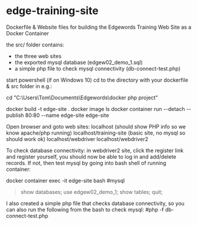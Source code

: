 # edge-training-site
Dockerfile & Website files for building the Edgewords Training Web Site as a Docker Container

the src/ folder contains:
- the three web sites
- the exported mysql database (edgew02_demo_1.sql)
- a simple php file to check mysql connectivity (db-connect-test.php)

start powershell (if on Windows 10)
cd to the directory with your dockerfile & src folder in e.g.:

cd "C:\Users\Tom\Documents\Edgewords\docker php project"

docker build -t edge-site .
docker image ls
docker container run --detach --publish 80:80 --name edge-site edge-site

Open browser and goto web sites:
localhost	(should show PHP info so we know apache/php running)
localhost/training-site	(basic site, no mysql so should work ok)
localhost/webdriver
localhost/webdriver2

To check database connectivity:
in webdriver2 site, click the register link and register yourself, you should now be able to log in and add/delete records. If not, then test mysql by going into bash shell of running container:

docker container exec -it edge-site bash
#mysql
>show databases;
>use edgew02_demo_1;
>show tables;
>quit;

I also created a simple php file that checks database connectivity, so you can also run the following from the bash to check mysql:
#php -f db-connect-test.php
